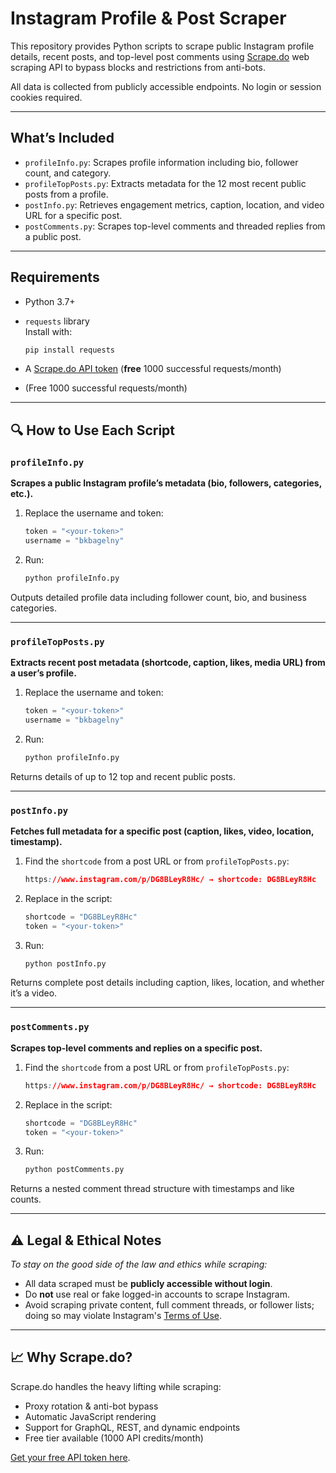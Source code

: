 # Instagram Profile & Post Scraper

This repository provides Python scripts to scrape public Instagram profile details, recent posts, and top-level post comments using [Scrape.do](https://scrape.do) web scraping API to bypass blocks and restrictions from anti-bots.

All data is collected from publicly accessible endpoints. No login or session cookies required.

---

## What’s Included

* `profileInfo.py`: Scrapes profile information including bio, follower count, and category.
* `profileTopPosts.py`: Extracts metadata for the 12 most recent public posts from a profile.
* `postInfo.py`: Retrieves engagement metrics, caption, location, and video URL for a specific post.
* `postComments.py`: Scrapes top-level comments and threaded replies from a public post.

---

## Requirements

* Python 3.7+
* `requests` library<br> Install with:

  ```bash
  pip install requests
  ```
* A [Scrape.do API token](https://dashboard.scrape.do/signup) (**free** 1000 successful requests/month)
* (Free 1000 successful requests/month)

---

## 🔍 How to Use Each Script

### `profileInfo.py`

**Scrapes a public Instagram profile’s metadata (bio, followers, categories, etc.).**

1. Replace the username and token:

   ```python
   token = "<your-token>"
   username = "bkbagelny"
   ```
2. Run:

   ```bash
   python profileInfo.py
   ```

Outputs detailed profile data including follower count, bio, and business categories.

---

### `profileTopPosts.py`

**Extracts recent post metadata (shortcode, caption, likes, media URL) from a user’s profile.**

1. Replace the username and token:

   ```python
   token = "<your-token>"
   username = "bkbagelny"
   ```
2. Run:

   ```bash
   python profileInfo.py
   ```

Returns details of up to 12 top and recent public posts.

---

### `postInfo.py`

**Fetches full metadata for a specific post (caption, likes, video, location, timestamp).**

1. Find the `shortcode` from a post URL or from `profileTopPosts.py`:

   ```css
   https://www.instagram.com/p/DG8BLeyR8Hc/ → shortcode: DG8BLeyR8Hc
   ```
2. Replace in the script:

   ```python
   shortcode = "DG8BLeyR8Hc"
   token = "<your-token>"
   ```
3. Run:

   ```bash
   python postInfo.py
   ```

Returns complete post details including caption, likes, location, and whether it’s a video.

---

### `postComments.py`

**Scrapes top-level comments and replies on a specific post.**

1. Find the `shortcode` from a post URL or from `profileTopPosts.py`:

   ```css
   https://www.instagram.com/p/DG8BLeyR8Hc/ → shortcode: DG8BLeyR8Hc
   ```
2. Replace in the script:

   ```python
   shortcode = "DG8BLeyR8Hc"
   token = "<your-token>"
   ```
3. Run:

   ```bash
   python postComments.py
   ```

Returns a nested comment thread structure with timestamps and like counts.

---

## ⚠️ Legal & Ethical Notes

*To stay on the good side of the law and ethics while scraping:*

* All data scraped must be **publicly accessible without login**.
* Do **not** use real or fake logged-in accounts to scrape Instagram.
* Avoid scraping private content, full comment threads, or follower lists; doing so may violate Instagram's [Terms of Use](https://help.instagram.com/581066165581870).

---

## 📈 Why Scrape.do?

Scrape.do handles the heavy lifting while scraping:

* Proxy rotation & anti-bot bypass
* Automatic JavaScript rendering
* Support for GraphQL, REST, and dynamic endpoints
* Free tier available (1000 API credits/month)

[Get your free API token here](https://dashboard.scrape.do/signup).
